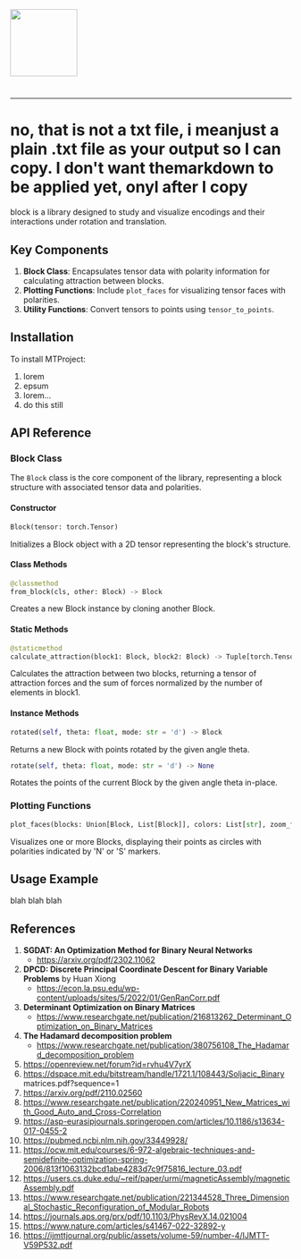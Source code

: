 <img src="https://r2cdn.perplexity.ai/pplx-full-logo-primary-dark%402x.png" class="logo" width="120"/>

# 

---

# no, that is not a txt file, i meanjust a plain .txt file as your output so I can copy. I don't want themarkdown to be applied yet, onyl after I copy

block is a library designed to study and visualize encodings and their interactions under rotation and translation.

## Key Components

1. **Block Class**: Encapsulates tensor data with polarity information for calculating attraction between blocks.
2. **Plotting Functions**: Include `plot_faces` for visualizing tensor faces with polarities.
3. **Utility Functions**: Convert tensors to points using `tensor_to_points`.

## Installation

To install MTProject:

1. lorem
2. epsum
3. lorem...
4. do this still

## API Reference

### Block Class

The `Block` class is the core component of the library, representing a block structure with associated tensor data and polarities.

#### Constructor

```python
Block(tensor: torch.Tensor)
```

Initializes a Block object with a 2D tensor representing the block's structure.

#### Class Methods

```python
@classmethod
from_block(cls, other: Block) -> Block
```

Creates a new Block instance by cloning another Block.

#### Static Methods

```python
@staticmethod
calculate_attraction(block1: Block, block2: Block) -> Tuple[torch.Tensor, float]
```

Calculates the attraction between two blocks, returning a tensor of attraction forces and the sum of forces normalized by the number of elements in block1.

#### Instance Methods

```python
rotated(self, theta: float, mode: str = 'd') -> Block
```

Returns a new Block with points rotated by the given angle theta.

```python
rotate(self, theta: float, mode: str = 'd') -> None
```

Rotates the points of the current Block by the given angle theta in-place.

### Plotting Functions

```python
plot_faces(blocks: Union[Block, List[Block]], colors: List[str], zoom_factor: float = 2, alpha: float = 0.5) -> None
```

Visualizes one or more Blocks, displaying their points as circles with polarities indicated by 'N' or 'S' markers.

## Usage Example

blah blah blah

## References

1. **SGDAT: An Optimization Method for Binary Neural Networks**
    - https://arxiv.org/pdf/2302.11062
2. **DPCD: Discrete Principal Coordinate Descent for Binary Variable Problems** by Huan Xiong
    - https://econ.la.psu.edu/wp-content/uploads/sites/5/2022/01/GenRanCorr.pdf
3. **Determinant Optimization on Binary Matrices**
    - https://www.researchgate.net/publication/216813262_Determinant_Optimization_on_Binary_Matrices
4. **The Hadamard decomposition problem**
    - https://www.researchgate.net/publication/380756108_The_Hadamard_decomposition_problem
5. https://openreview.net/forum?id=rvhu4V7yrX
6. https://dspace.mit.edu/bitstream/handle/1721.1/108443/Soljacic_Binary matrices.pdf?sequence=1
7. https://arxiv.org/pdf/2110.02560
8. https://www.researchgate.net/publication/220240951_New_Matrices_with_Good_Auto_and_Cross-Correlation
9. https://asp-eurasipjournals.springeropen.com/articles/10.1186/s13634-017-0455-2
10. https://pubmed.ncbi.nlm.nih.gov/33449928/
11. https://ocw.mit.edu/courses/6-972-algebraic-techniques-and-semidefinite-optimization-spring-2006/813f1063132bcd1abe4283d7c9f75816_lecture_03.pdf
12. https://users.cs.duke.edu/~reif/paper/urmi/magneticAssembly/magneticAssembly.pdf
13. https://www.researchgate.net/publication/221344528_Three_Dimensional_Stochastic_Reconfiguration_of_Modular_Robots
14. https://journals.aps.org/prx/pdf/10.1103/PhysRevX.14.021004
15. https://www.nature.com/articles/s41467-022-32892-y
16. https://ijmttjournal.org/public/assets/volume-59/number-4/IJMTT-V59P532.pdf

